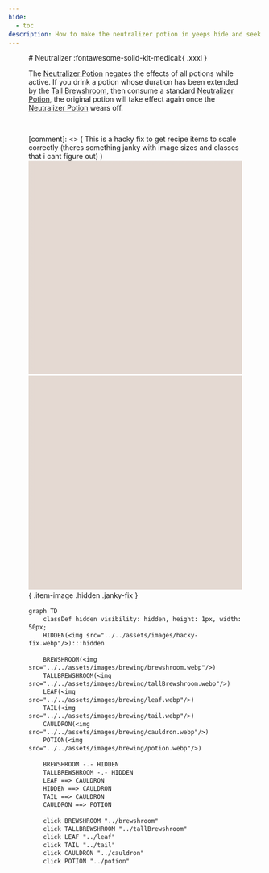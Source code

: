 ```yaml
---
hide:
  - toc
description: How to make the neutralizer potion in yeeps hide and seek
---
```

<figure markdown="1">
# Neutralizer
:fontawesome-solid-kit-medical:{ .xxxl }

The [Neutralizer Potion](../brewing/neutralizer.md) negates the effects of all potions while active. If you drink a potion whose duration has been extended by the [Tall Brewshroom](../brewing/tallBrewshroom.md), then consume a standard [Neutralizer Potion](../brewing/neutralizer.md), the original potion will take effect again once the [Neutralizer Potion](../brewing/neutralizer.md) wears off.


<br />

[comment]: <> ( This is a hacky fix to get recipe items to scale correctly (theres something janky with image sizes and classes that i cant figure out) )
<img src="../../assets/images/hacky-fix.webp" class="item-image hidden janky-fix">
![hacky_fix](../assets/images/hacky-fix.webp){ .item-image .hidden .janky-fix }
```mermaid
graph TD
    classDef hidden visibility: hidden, height: 1px, width: 50px;
    HIDDEN(<img src="../../assets/images/hacky-fix.webp"/>):::hidden

    BREWSHROOM(<img src="../../assets/images/brewing/brewshroom.webp"/>)
    TALLBREWSHROOM(<img src="../../assets/images/brewing/tallBrewshroom.webp"/>)
    LEAF(<img src="../../assets/images/brewing/leaf.webp"/>)
    TAIL(<img src="../../assets/images/brewing/tail.webp"/>)
    CAULDRON(<img src="../../assets/images/brewing/cauldron.webp"/>)
    POTION(<img src="../../assets/images/brewing/potion.webp"/>)

    BREWSHROOM -.- HIDDEN
    TALLBREWSHROOM -.- HIDDEN
    LEAF ==> CAULDRON
    HIDDEN ==> CAULDRON
    TAIL ==> CAULDRON
    CAULDRON ==> POTION

    click BREWSHROOM "../brewshroom"
    click TALLBREWSHROOM "../tallBrewshroom"
    click LEAF "../leaf"
    click TAIL "../tail"
    click CAULDRON "../cauldron"
    click POTION "../potion"
```
</figure>
